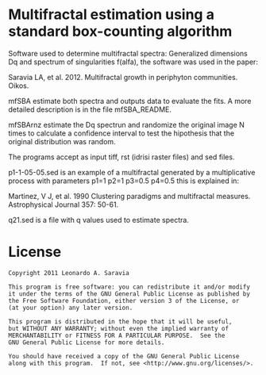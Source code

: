 
Multifractal estimation using a standard box-counting algorithm
===============================================================

Software used to determine multifractal spectra: Generalized dimensions Dq and spectrum 
of singularities f(alfa), the software was used in the paper:

﻿Saravia LA, et al. 2012. Multifractal growth in periphyton communities. Oikos.

mfSBA estimate both spectra and outputs data to evaluate the fits. A more detailed
description is in the file mfSBA_README.

mfSBArnz estimate the Dq spectrun and randomize the original image N times to 
calculate a confidence interval to test the hipothesis that the original distribution
was random. 

The programs accept as input tiff, rst (idrisi raster files) and sed files. 

p1-1-05-05.sed is an example of a multifractal generated by a multiplicative process with
parameters p1=1 p2=1 p3=0.5 p4=0.5 this is explained in:

Martinez, V J, et al. 1990 Clustering paradigms and multifractal measures. 
Astrophysical Journal 357: 50-61.

q21.sed is a file with q values used to estimate spectra.

License
=======

	Copyright 2011 Leonardo A. Saravia
 
    This program is free software: you can redistribute it and/or modify
    it under the terms of the GNU General Public License as published by
    the Free Software Foundation, either version 3 of the License, or
    (at your option) any later version.

    This program is distributed in the hope that it will be useful,
    but WITHOUT ANY WARRANTY; without even the implied warranty of
    MERCHANTABILITY or FITNESS FOR A PARTICULAR PURPOSE.  See the
    GNU General Public License for more details.

    You should have received a copy of the GNU General Public License
    along with this program.  If not, see <http://www.gnu.org/licenses/>.
 
